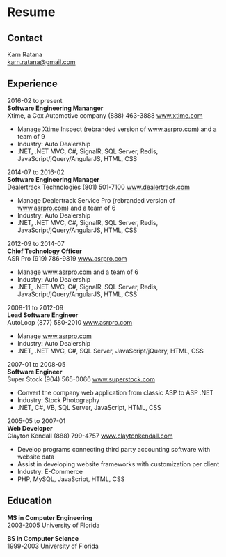 # Resume

## Contact
Karn Ratana  
karn.ratana@gmail.com

## Experience
2016-02 to present  
**Software Engineering Mananger**  
Xtime, a Cox Automotive company (888) 463-3888 www.xtime.com  
* Manage Xtime Inspect (rebranded version of www.asrpro.com) and a team of 9
* Industry: Auto Dealership
* .NET, .NET MVC, C#, SignalR, SQL Server, Redis, JavaScript/jQuery/AngularJS, HTML, CSS

2014-07 to 2016-02  
**Software Engineering Manager**  
Dealertrack Technologies (801) 501-7100 www.dealertrack.com  
* Manage Dealertrack Service Pro (rebranded version of www.asrpro.com) and a team of 6
* Industry: Auto Dealership
* .NET, .NET MVC, C#, SignalR, SQL Server, Redis, JavaScript/jQuery/AngularJS, HTML, CSS

2012-09 to 2014-07  
**Chief Technology Officer**  
ASR Pro (919) 786-9819 www.asrpro.com  
* Manage www.asrpro.com and a team of 6
* Industry: Auto Dealership
* .NET, .NET MVC, C#, SignalR, SQL Server, Redis, JavaScript/jQuery/AngularJS, HTML, CSS

2008-11 to 2012-09  
**Lead Software Engineer**  
AutoLoop (877) 580-2010 www.asrpro.com  
* Manage www.asrpro.com
* Industry: Auto Dealership
* .NET, .NET MVC, C#, SQL Server, JavaScript/jQuery, HTML, CSS

2007-01 to 2008-05  
**Software Engineer**  
Super Stock (904) 565-0066 www.superstock.com  
* Convert the company web application from classic ASP to ASP .NET
* Industry: Stock Photography
* .NET, C#, VB, SQL Server, JavaScript, HTML, CSS

2005-05 to 2007-01  
**Web Developer**  
Clayton Kendall (888) 799-4757 www.claytonkendall.com  
* Develop programs connecting third party accounting software with website data
* Assist in developing website frameworks with customization per client
* Industry: E-Commerce
* PHP, MySQL, JavaScript, HTML, CSS

## Education
**MS in Computer Engineering**  
2003-2005 University of Florida 

**BS in Computer Science**  
1999-2003 University of Florida 

